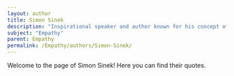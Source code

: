 ```yaml
---
layout: author
title: Simon Sinek
description: "Inspirational speaker and author known for his concept of 'Start With Why', Sinek emphasizes the role of empathy in leadership and fostering strong team dynamics."
subject: "Empathy"
parent: Empathy
permalink: /Empathy/authors/Simon-Sinek/
---
```


Welcome to the page of Simon Sinek! Here you can find their quotes.
